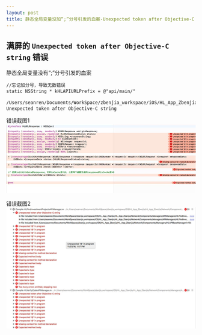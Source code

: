 ```yaml
---
layout: post
title: 静态全局变量没加“;”分号引发的血案-Unexpected token after Objective-C string
---
```

## 满屏的 `Unexpected token after Objective-C string` 错误
静态全局变量没有“;”分号引发的血案

```
//忘记加分号，导致无数错误
static NSString * kHLAPIURLPrefix = @"api/main/"
```


```
/Users/seanren/Documents/WorkSpace/zbenjia_workspace/iOS/HL_App_Zbenjia/HL_App_Zbenjia/Network/Components/Managers/HLURLResponse.h:13:2: Unexpected token after Objective-C string
```

错误截图1
![Screen Shot 2016-11-23 at 1.58.49 P](asset/ScreenShot_20161123_1.jpg)

错误截图2
![Screen Shot 2016-11-23 at 1.58.14 P](asset/ScreenShot_20161123_2.jpg)




